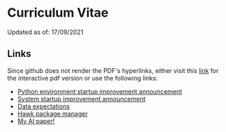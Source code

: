 # Curriculum Vitae

Updated as of: 17/09/2021

## Links

Since github does not render the PDF's hyperlinks, either visit this [link](https://drive.google.com/file/d/16aNRG1TOmlICDEF5E1bd4ECmsF8b4RmA/view?usp=sharing) for the interactive pdf version or use the following links:

- [Python environment startup improvement announcement](https://www.palantir.com/docs/foundry/announcements/2023-10/#faster-python-environment-builds-in-code-repositories-using-cached-environments-ga)
- [System startup improvement announcement](https://www.palantir.com/docs/foundry/announcements/2024-02/#significantly-faster-code-assist-startup-and-checks-in-python-code-repositories)
- [Data expectations](https://www.palantir.com/docs/foundry/maintaining-pipelines/define-data-expectations/)
- [Hawk package manager](https://community.palantir.com/t/introducing-hawk-for-python-package-management-in-code-repositories/500)
- [My AI paper!](https://link.springer.com/chapter/10.1007/978-3-030-91608-4_30)
